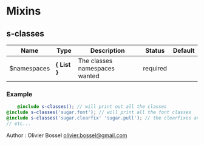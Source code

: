 # Mixins


## s-classes




Name  |  Type  |  Description  |  Status  |  Default
------------  |  ------------  |  ------------  |  ------------  |  ------------
$namespaces  |  **{ List<string> }**  |  The classes namespaces wanted  |  required  |

### Example
```scss
	@include s-classes(); // will print out all the classes
@include s-classes('sugar.font'); // will print all the font classes
@include s-classes('sugar.clearfix' 'sugar.pull'); // the clearfixes and the pull classes
// etc...
```
Author : Olivier Bossel <olivier.bossel@gmail.com>